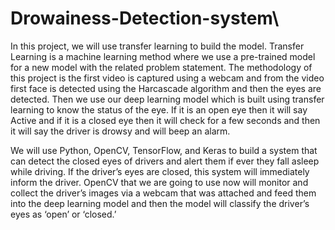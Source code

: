 # Drowainess-Detection-system\
In this project, we will use transfer learning to build the model. Transfer Learning is a machine learning method where we use a pre-trained model for a new model with the related problem statement.
The methodology of this project is the first video is captured using a webcam and from the video first face is detected using the Harcascade algorithm and then the eyes are detected. Then we use our deep learning model which is built using transfer learning to know the status of the eye. If it is an open eye then it will say Active and if it is a closed eye then it will check for a few seconds and then it will say the driver is drowsy and will beep an alarm.

We will use Python, OpenCV, TensorFlow, and Keras to build a system that can detect the closed eyes of drivers and alert them if ever they fall asleep while driving. If the driver’s eyes are closed, this system will immediately inform the driver. OpenCV that we are going to use now will monitor and collect the driver’s images via a webcam that was attached and feed them into the deep learning model and then the model will classify the driver’s eyes as ‘open’ or ‘closed.’

